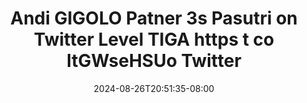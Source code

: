 --- 
title: "Andi GIGOLO Patner 3s Pasutri on Twitter Level TIGA https t co ltGWseHSUo   Twitter"
description: "streaming bokeh Andi GIGOLO Patner 3s Pasutri on Twitter Level TIGA https t co ltGWseHSUo   Twitter instagram   terbaru"
date: 2024-08-26T20:51:35-08:00
file_code: "m7u2lf47r9fg"
draft: false
cover: "0uxf4xuns1r9om1g.jpg"
tags: ["Andi", "GIGOLO", "Patner", "Pasutri", "Twitter", "Level", "TIGA", "https", "ltGWseHSUo", "Twitter", "bokep-indo", "bokep-viral", "bokep-ig"]
length: 123
fld_id: "1483137"
foldername: "Andi gigolo1 telegram"
categories: ["Andi gigolo1 telegram"]
views: 0
---